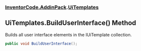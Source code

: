 ### [InventorCode\.AddinPack](InventorCode.AddinPack.md 'InventorCode\.AddinPack').[UiTemplates](InventorCode.AddinPack.UiTemplates.md 'InventorCode\.AddinPack\.UiTemplates')

## UiTemplates\.BuildUserInterface\(\) Method

Builds all user interface elements in the IUiTemplate collection\.

```csharp
public void BuildUserInterface();
```
